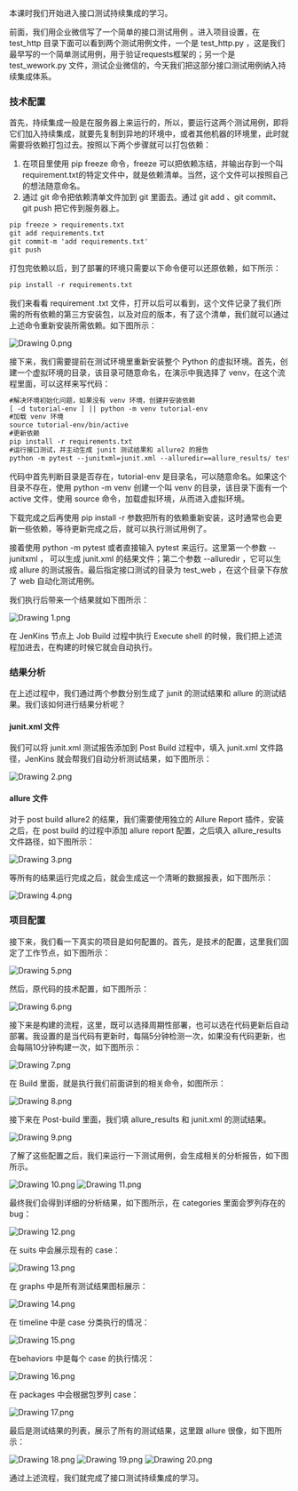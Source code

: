 本课时我们开始进入接口测试持续集成的学习。

前面，我们用企业微信写了一个简单的接口测试用例 。进入项目设置，在 test_http 目录下面可以看到两个测试用例文件，一个是 test_http.py ，这是我们最早写的一个简单测试用例，用于验证requests框架的；另一个是 test_wework.py 文件，测试企业微信的，今天我们把这部分接口测试用例纳入持续集成体系。

### 技术配置

首先，持续集成一般是在服务器上来运行的，所以，要运行这两个测试用例，即将它们加入持续集成，就要先复制到异地的环境中，或者其他机器的环境里，此时就需要将依赖打包过去。按照以下两个步骤就可以打包依赖：

1. 在项目里使用 pip freeze 命令，freeze 可以把依赖冻结，并输出存到一个叫 requirement.txt的特定文件中，就是依赖清单。当然，这个文件可以按照自己的想法随意命名。
2. 通过 git 命令把依赖清单文件加到 git 里面去。通过 git add 、git commit、git push 把它传到服务器上。

```html
pip freeze > requirements.txt
git add requirements.txt 
git commit-m 'add requirements.txt'
git push
```

打包完依赖以后，到了部署的环境只需要以下命令便可以还原依赖，如下所示：

```html
pip install -r requirements.txt
```

我们来看看 requirement .txt 文件，打开以后可以看到，这个文件记录了我们所需的所有依赖的第三方安装包，以及对应的版本，有了这个清单，我们就可以通过上述命令重新安装所需依赖。如下图所示：

<Image alt="Drawing 0.png" src="https://s0.lgstatic.com/i/image/M00/16/E9/CgqCHl7WLJGAfb2dAAL0aLxvgT0179.png"/>

接下来，我们需要提前在测试环境里重新安装整个 Python 的虚拟环境。首先，创建一个虚拟环境的目录，该目录可随意命名，在演示中我选择了 venv，在这个流程里面，可以这样来写代码：

```html
#解决环境初始化问题，如果没有 venv 环境，创建并安装依赖
[ -d tutorial-env ] || python -m venv tutorial-env
#加载 venv 环境
source tutorial-env/bin/active
#更新依赖
pip install -r requirements.txt
#运行接口测试，并主动生成 junit 测试结果和 allure2 的报告
python -m pytest --junitxml=junit.xml --alluredir==allure_results/ test_web
```

代码中首先判断目录是否存在，tutorial-env 是目录名，可以随意命名。如果这个目录不存在，使用 python -m venv 创建一个叫 venv 的目录，该目录下面有一个 active 文件，使用 source 命令，加载虚拟环境，从而进入虚拟环境。  

下载完成之后再使用 pip install -r 参数把所有的依赖重新安装，这时通常也会更新一些依赖，等待更新完成之后，就可以执行测试用例了。

接着使用 python -m pytest 或者直接输入 pytest 来运行。这里第一个参数 --junitxml ， 可以生成 junit.xml 的结果文件；第二个参数 --alluredir ，它可以生成 allure 的测试报告。最后指定接口测试的目录为 test_web ，在这个目录下存放了 web 自动化测试用例。

我们执行后带来一个结果就如下图所示：

<Image alt="Drawing 1.png" src="https://s0.lgstatic.com/i/image/M00/16/DD/Ciqc1F7WLJyACk1CAAHFbPUuvis905.png"/>

在 JenKins 节点上 Job Build 过程中执行 Execute shell 的时候，我们把上述流程加进去，在构建的时候它就会自动执行。

### 结果分析

在上述过程中，我们通过两个参数分别生成了 junit 的测试结果和 allure 的测试结果。我们该如何进行结果分析呢？

#### junit.xml 文件

我们可以将 junit.xml 测试报告添加到 Post Build 过程中，填入 junit.xml 文件路径，JenKins 就会帮我们自动分析测试结果，如下图所示：

<Image alt="Drawing 2.png" src="https://s0.lgstatic.com/i/image/M00/16/DD/Ciqc1F7WLKSAK6ZRAAFvlG8umI4600.png"/>

#### allure 文件

对于 post build allure2 的结果，我们需要使用独立的 Allure Report 插件，安装之后，在 post build 的过程中添加 allure report 配置，之后填入 allure_results 文件路径，如下图所示：

<Image alt="Drawing 3.png" src="https://s0.lgstatic.com/i/image/M00/16/E9/CgqCHl7WLKqAJQA2AADGJR8OaW4827.png"/>

等所有的结果运行完成之后，就会生成这一个清晰的数据报表，如下图所示：

<Image alt="Drawing 4.png" src="https://s0.lgstatic.com/i/image/M00/16/E9/CgqCHl7WLLGAfoqXAANdJw2W4tA646.png"/>

### 项目配置

接下来，我们看一下真实的项目是如何配置的。首先，是技术的配置，这里我们固定了工作节点，如下图所示：

<Image alt="Drawing 5.png" src="https://s0.lgstatic.com/i/image/M00/16/DE/Ciqc1F7WLL2AULJbAAGKpubBS5Y645.png"/>

然后，原代码的技术配置，如下图所示：

<Image alt="Drawing 6.png" src="https://s0.lgstatic.com/i/image/M00/16/DE/Ciqc1F7WLMWAZEs8AAFPajJz6I8086.png"/>

接下来是构建的流程，这里，既可以选择周期性部署，也可以选在代码更新后自动部署。我设置的是当代码有更新时，每隔5分钟检测一次，如果没有代码更新，也会每隔10分钟构建一次，如下图所示：

<Image alt="Drawing 7.png" src="https://s0.lgstatic.com/i/image/M00/16/E9/CgqCHl7WLMuABhZ-AAGtY2RlrlY927.png"/>

在 Build 里面，就是执行我们前面讲到的相关命令，如图所示：

<Image alt="Drawing 8.png" src="https://s0.lgstatic.com/i/image/M00/16/DE/Ciqc1F7WLNKAArKbAAGDvRqNbyg043.png"/>

接下来在 Post-build 里面，我们填 allure_results 和 junit.xml 的测试结果。

<Image alt="Drawing 9.png" src="https://s0.lgstatic.com/i/image/M00/16/E9/CgqCHl7WLNmAXeuiAAHw4RB_QVI761.png"/>

了解了这些配置之后，我们来运行一下测试用例，会生成相关的分析报告，如下图所示。

<Image alt="Drawing 10.png" src="https://s0.lgstatic.com/i/image/M00/16/E9/CgqCHl7WLOGAIIZyAAIbs0CAsUo348.png"/>

<Image alt="Drawing 11.png" src="https://s0.lgstatic.com/i/image/M00/16/E9/CgqCHl7WLOiAAbBfAAGfKZwgnPc239.png"/>

最终我们会得到详细的分析结果，如下图所示，在 categories 里面会罗列存在的 bug：

<Image alt="Drawing 12.png" src="https://s0.lgstatic.com/i/image/M00/16/DE/Ciqc1F7WLO-AU0XwAAR7bKKzgXo804.png"/>

在 suits 中会展示现有的 case：

<Image alt="Drawing 13.png" src="https://s0.lgstatic.com/i/image/M00/16/DE/Ciqc1F7WLPWAQ6spAAIuZz1c698714.png"/>

在 graphs 中是所有测试结果图标展示：

<Image alt="Drawing 14.png" src="https://s0.lgstatic.com/i/image/M00/16/E9/CgqCHl7WLPyAH6d2AAHYXfCOmqE451.png"/>

在 timeline 中是 case 分类执行的情况：

<Image alt="Drawing 15.png" src="https://s0.lgstatic.com/i/image/M00/16/EA/CgqCHl7WLQSAfAWwAAOckuWr_W8669.png"/>

在behaviors 中是每个 case 的执行情况：

<Image alt="Drawing 16.png" src="https://s0.lgstatic.com/i/image/M00/16/EA/CgqCHl7WLQuAO-B5AAE3ifs-L0U493.png"/>

在 packages 中会根据包罗列 case：

<Image alt="Drawing 17.png" src="https://s0.lgstatic.com/i/image/M00/16/DE/Ciqc1F7WLRKAfR4NAALe0sRdxOk618.png"/>

最后是测试结果的列表，展示了所有的测试结果，这里跟 allure 很像，如下图所示：

<Image alt="Drawing 18.png" src="https://s0.lgstatic.com/i/image/M00/16/DE/Ciqc1F7WLR2ATt6AAAEwp2snRL0400.png"/>

<Image alt="Drawing 19.png" src="https://s0.lgstatic.com/i/image/M00/16/EA/CgqCHl7WLSSARqV7AAIZL6krv30854.png"/>

<Image alt="Drawing 20.png" src="https://s0.lgstatic.com/i/image/M00/16/DE/Ciqc1F7WLSuAYDATAAJT7NyH1OA565.png"/>

通过上述流程，我们就完成了接口测试持续集成的学习。

